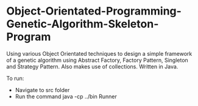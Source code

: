 # Object-Orientated-Programming-Genetic-Algorithm-Skeleton-Program
Using various Object Orientated techniques to design a simple framework of a genetic algorithm using Abstract Factory, Factory Pattern, Singleton and Strategy Pattern. Also makes use of collections. Written in Java.

To run:

- Navigate to src folder
- Run the command java -cp ../bin Runner
